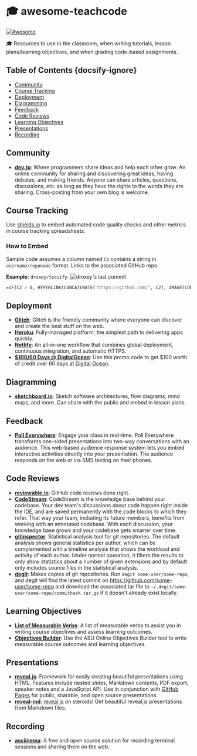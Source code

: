 # 🎓 awesome-teachcode

[![Awesome](https://cdn.rawgit.com/sindresorhus/awesome/d7305f38d29fed78fa85652e3a63e154dd8e8829/media/badge.svg)](https://github.com/sindresorhus/awesome)

🎓 Resources to use in the classroom, when writing tutorials, lesson plans/learning objectives, and when grading code-based assignments.

<!-- omit in toc -->
## Table of Contents {docsify-ignore}

- [Community](#community)
- [Course Tracking](#course-tracking)
- [Deployment](#deployment)
- [Diagramming](#diagramming)
- [Feedback](#feedback)
- [Code Reviews](#code-reviews)
- [Learning Objectives](#learning-objectives)
- [Presentations](#presentations)
- [Recording](#recording)

## Community

* **[dev.to](https://dev.to)**: Where programmers share ideas and help each other grow. An online community for sharing and discovering great ideas, having debates, and making friends. Anyone can share articles, questions, discussions, etc. as long as they have the rights to the words they are sharing. Cross-posting from your own blog is welcome.

## Course Tracking

Use [shields.io](https://shields.io) to embed automated code quality checks and other metrics in course tracking spreadsheets.

### How to Embed

Sample code assumes a column named `C2` contains a string in `username/reponame` format. Links to the associated GitHub repo.

**Example**: `droxey/tocsify`. ![droxey's last commit](https://img.shields.io/github/last-commit/droxey/tocsify.svg?style=flat)

```bash
=IF(C2 > 0, HYPERLINK(CONCATENATE("https://github.com/", C2), IMAGE(CONCAT(CONCAT("https://img.shields.io/github/last-commit/", C2), ".svg?style=flat"), 3), "")
```

## Deployment

* **[Glitch](https://glitch.com)**: Glitch is the friendly community where everyone can discover and create the best stuff on the web.
* **[Heroku](https://www.heroku.com)**: Fully-managed platform; the simplest path to delivering apps quickly.
* **[Netlify](https://www.netlify.com)**: An all-in-one workflow that combines global deployment, continuous integration, and automatic HTTPS.
* **[$100/60 Days @ DigitalOcean](https://try.digitalocean.com/performance/?refcode=a8556eabbc8a)**: Use this promo code to get $100 worth of credit over 60 days at [Digital Ocean](https://www.digitalocean.com).

## Diagramming

* **[sketchboard.io](sketchboard.io)**: Sketch software architectures, flow diagrams, mind maps, and more. Can share with the public and embed in lesson plans.

## Feedback

* **[Poll Everywhere](https://www.polleverywhere.com)**: Engage your class in real-time. Poll Everywhere transforms one-sided presentations into two-way conversations with an audience. This web-based audience response system lets you embed interactive activities directly into your presentation. The audience responds on the web or via SMS texting on their phones.

## Code Reviews

* **[reviewable.io](https://reviewable.io/)**: GitHub code reviews done right.
* **[CodeStream](https://github.com/TeamCodeStream/CodeStream)**: CodeStream is the knowledge base behind your codebase. Your dev team's discussions about code happen right inside the IDE, and are saved permanently with the code blocks to which they refer. That way your team, including its future members, benefits from working with an annotated codebase. With each discussion, your knowledge base grows and your codebase gets smarter over time.
* **[gitinspector](https://github.com/ejwa/gitinspector)**: Statistical analysis tool for git repositories. The default analysis shows general statistics per author, which can be complemented with a timeline analysis that shows the workload and activity of each author. Under normal operation, it filters the results to only show statistics about a number of given extensions and by default only includes source files in the statistical analysis.
* **[degit](https://github.com/Rich-Harris/degit)**: Makes copies of git repositories. Run `degit some-user/some-repo`, and degit will find the latest commit on https://github.com/some-user/some-repo and download the associated tar file to `~/.degit/some-user/some-repo/commithash.tar.gz` if it doesn't already exist locally.

## Learning Objectives

* **[List of Measurable Verbs](https://www.clinton.edu/curriculumcommittee/listofmeasurableverbs.cxml)**: A list of measurable verbs to assist you in writing course objectives and assess learning outcomes.
* **[Objectives Builder](http://teachonline.asu.edu/objectives-builder/)**: Use the ASU Online Objectives Builder tool to write measurable course outcomes and learning objectives.

## Presentations

* **[reveal.js](https://github.com/hakimel/reveal.js)**: Framework for easily creating beautiful presentations using HTML. Features include nested slides, Markdown contents, PDF export, speaker notes and a JavaScript API. Use in conjunction with [GitHub Pages](https://pages.github.com) for public, sharable, and open source presentations.
* **[reveal-md](https://github.com/webpro/reveal-md)**: [reveal.js](https://github.com/hakimel/reveal.js) on steroids! Get beautiful reveal.js presentations from Markdown files.

## Recording

* **[asciinema](https://asciinema.org)**: A free and open source solution for recording terminal sessions and sharing them on the web.
